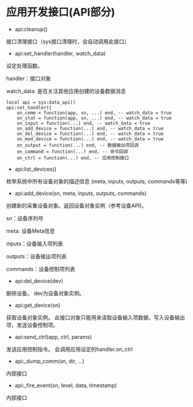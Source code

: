 # 应用开发接口\(API部分\)

* api:cleanup\(\)

接口清理接口（sys接口清理时，会自动调用此接口）

* api:set\_handler\(handler, watch\_data\)

设定处理函数。

handler：接口对象

watch\_data: 是否关注其他应用创建的设备数据消息

```
local api = sys:data_api()
api:set_handler({
	on_comm = function(app, sn, ...) end, -- watch_data = true
	on_stat = function(app, sn, ...) end, -- watch_data = true
	on_input = function(...) end, -- watch_data = true
	on_add_device = function(...) end, -- watch_data = true
	on_del_device = function(...) end, -- watch_data = true
	on_mod_device = function(...) end, -- watch_data = true
	on_output = function(...) end, -- 数据输出项回调
	on_command = function(...) end, -- 命令回调
	on_ctrl = function(...) end, -- 应用控制接口
```

* api:list\_devices\(\)

枚举系统中所有设备对象的描述信息 (meta, inputs, outputs, commands等等)

* api:add\_device\(sn, meta, inputs, outputs, commands\)

创建新的采集设备对象。返回设备对象实例（参考设备API)。

sn：设备序列号

meta: 设备Meta信息

inputs：设备输入项列表

outputs：设备输出项列表

commands：设备控制项列表

* api:del\_device\(dev\)

删除设备。 dev为设备对象实例。

* api:get\_device\(sn\)

获取设备对象实例。 此接口对象只能用来读取设备输入项数据，写入设备输出项，发送设备控制项。

* api:send\_ctrl\(app, ctrl, params\)

发送应用控制指令。 会调用应用设定的handler.on\_ctrl

* api:\_dump\_comm\(sn, dir, ...\)

内部接口

* api:\_fire\_event\(sn, level, data, timestamp\)

内部接口


